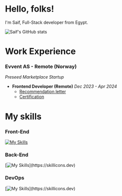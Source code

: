 # Hello, folks!

I'm Saif, Full-Stack developer from Egypt.

![Saif's GitHub stats](https://github-readme-stats.vercel.app/api?username=SaifAlqady51&hide=stars)

# Work Experience

### Evvent AS - Remote (Norway)

_Preseed Marketplace Startup_

- **Frontend Developer (Remote)**
  _Dec 2023 - Apr 2024_
  - [Recommendation letter](https://drive.google.com/file/d/1h-mkXpXxVAB6gkjjiepRRo-Iz3w4gdLY/view?usp=sharing)
  - [Certification](https://drive.google.com/file/d/1qflveiMaM9na5PXj9Rcer_ULzGxqVqWP/view?usp=sharing)

# My skills

### Front-End

[![My Skills](https://skillicons.dev/icons?i=ts,js,nextjs,react,redux,tailwind,styledcomponents,figma,svelte,html,css,materialui)](https://skillicons.dev)

### Back-End

[![My Skills](https://skillicons.dev/icons?i=go,graphql,postgres,mongodb,nestjs,)](https://skillicons.dev)

### DevOps

[![My Skills](https://skillicons.dev/icons?i=linux,docker,kubernetes,aws,githubactions,)](https://skillicons.dev)
